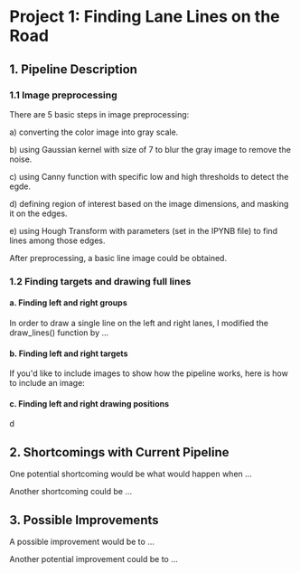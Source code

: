 # **Project 1: Finding Lane Lines on the Road** 

## 1. Pipeline Description

### 1.1 Image preprocessing

There are 5 basic steps in image preprocessing:

a) converting the color image into gray scale. 

b) using Gaussian kernel with size of 7 to blur the gray image to remove the noise. 

c) using Canny function with specific low and high thresholds to detect the egde.

d) defining region of interest based on the image dimensions, and masking it on the edges.

e) using Hough Transform with parameters (set in the IPYNB file) to find lines among those edges.

After preprocessing, a basic line image could be obtained. 

### 1.2 Finding targets and drawing full lines

#### a. Finding left and right groups

In order to draw a single line on the left and right lanes, I modified the draw_lines() function by ...

#### b. Finding left and right targets

If you'd like to include images to show how the pipeline works, here is how to include an image: 

#### c. Finding left and right drawing positions

d

## 2. Shortcomings with Current Pipeline


One potential shortcoming would be what would happen when ... 

Another shortcoming could be ...


## 3. Possible Improvements

A possible improvement would be to ...

Another potential improvement could be to ...
